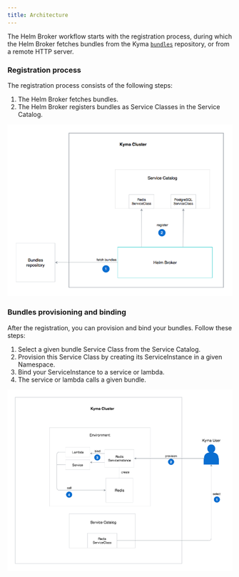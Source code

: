 ```yaml
---
title: Architecture
---
```


The Helm Broker workflow starts with the registration process, during which the Helm Broker fetches bundles from the Kyma [`bundles`](https://github.com/kyma-project/bundles) repository, or from a remote HTTP server.

### Registration process

The registration process consists of the following steps:
1. The Helm Broker fetches bundles.
2. The Helm Broker registers bundles as Service Classes in the Service Catalog.

![Helm Broker registration](./assets/010-helm-registration.png)

### Bundles provisioning and binding

After the registration, you can provision and bind your bundles. Follow these steps:

1. Select a given bundle Service Class from the Service Catalog.
2. Provision this Service Class by creating its ServiceInstance in a given Namespace.
3. Bind your ServiceInstance to a service or lambda.
4. The service or lambda calls a given bundle.

![Helm Broker architecture](./assets/011-helm-architecture.png)
